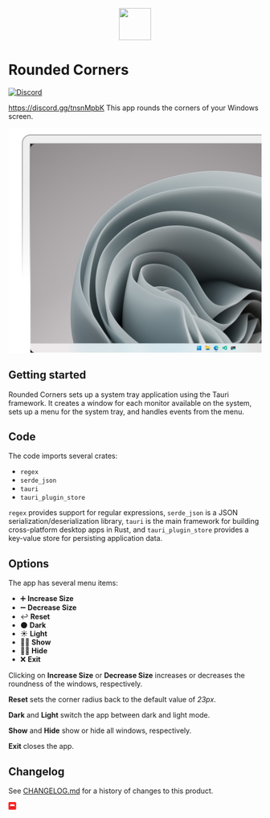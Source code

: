 <p align="center">
  <img width="64" height="64" src="./src-tauri/src/img/icon.ico">
</p>

# Rounded Corners

<a href ="https://discord.gg/RzjXMMjY27" target="_blank">
	<picture>
		<source
			media="(prefers-color-scheme: dark)"
			srcset={`https://img.shields.io/discord/977956954041356329?label=Discord&logo=discord&color=black&logoColor=white&labelColor=black&logoWidth=15`}
		/>
		<source
			media="(prefers-color-scheme: light)"
			srcset={`https://img.shields.io/discord/977956954041356329?label=Discord&logo=discord&color=white&logoColor=black&labelColor=white&logoWidth=15`}
		/>
		<img
			alt="Discord"
			src={`https://img.shields.io/discord/977956954041356329?label=Discord&logo=discord&color=black&logoColor=white&labelColor=black&logoWidth=15`}
		/>
	</picture>
</a>

https://discord.gg/tnsnMpbK This app rounds the corners of your Windows screen.

![Rounded Corners](./.github/cover.png)

## Getting started

Rounded Corners sets up a system tray application using the Tauri framework. It
creates a window for each monitor available on the system, sets up a menu for
the system tray, and handles events from the menu.

## Code

The code imports several crates:

-   `regex`
-   `serde_json`
-   `tauri`
-   `tauri_plugin_store`

`regex` provides support for regular expressions, `serde_json` is a JSON
serialization/deserialization library, `tauri` is the main framework for
building cross-platform desktop apps in Rust, and `tauri_plugin_store` provides
a key-value store for persisting application data.

## Options

The app has several menu items:

-   ➕ **Increase Size**
-   ➖ **Decrease Size**
-   ↩️ **Reset**
-   🌑 **Dark**
-   ☀️ **Light**
-   👨🏻 **Show**
-   🥷🏽 **Hide**
-   ❌ **Exit**

Clicking on **Increase Size** or **Decrease Size** increases or decreases the
roundness of the windows, respectively.

**Reset** sets the corner radius back to the default value of _23px_.

**Dark** and **Light** switch the app between dark and light mode.

**Show** and **Hide** show or hide all windows, respectively.

**Exit** closes the app.

## Changelog

See [CHANGELOG.md](CHANGELOG.md) for a history of changes to this product.

[![Lightrix logo](https://raw.githubusercontent.com/Lightrix/npm/main/.github/img/favicon.png "Built with Lightrix/npm")](https://github.com/Lightrix/npm)
